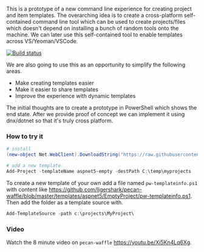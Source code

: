 This is a prototype of a new command line experience for creating project and item templates. The overarching idea is to create a cross-platform self-contained
command line tool which can be used to create projects/files which doesn't depend on installing a bunch of random tools onto the machine. We can later use this
self-contained tool to enable templates across VS/Yeoman/VSCode.

[![Build status](https://ci.appveyor.com/api/projects/status/yrif6mr7ep1yt6ct?svg=true)](https://ci.appveyor.com/project/sayedihashimi/pecan-waffle)

We are also going to use this as an opportunity to simplify the following areas.

 - Make creating templates easier
 - Make it easier to share templates 
 - Improve the experience with dynamic templates
 
The initial thoughts are to create a prototype in PowerShell which shows the end state. After we provide proof of concept we can implement it
using dnx/dotnet so that it's truly cross platform.

### How to try it

```powershell
# install
(new-object Net.WebClient).DownloadString("https://raw.githubusercontent.com/ligershark/pecan-waffle/master/install.ps1") | iex

# add a new template
Add-Project -templateName aspnet5-empty -destPath C:\temp\myprojects
```

To create a new template of your own add a file named `pw-templateinfo.ps1` with content like https://github.com/ligershark/pecan-waffle/blob/master/templates/aspnet5/EmptyProject/pw-templateinfo.ps1. Then add the folder as a template source with.

```powershell
Add-TemplateSource -path c:\projects\MyProject\
```

### Video

Watch the 8 minute video on `pecan-waffle` https://youtu.be/Xi5Kn4Lq6Xg.